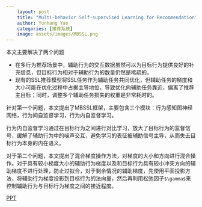 ```yaml
---
    layout: post
    title: "Multi-behavior Self-supervised Learning for Recommendation"
    author: Yunhang Yao
    categories: [推荐系统]
    image: assets/images/MBSSL.png
---
```


本文主要解决了两个问题

*   在多行为推荐场景中，辅助行为的交互数据虽然可以为目标行为提供良好的补充信息，但目标行为相对于辅助行为的数量仍然是稀疏的。
*   现有的SSL推荐模型将SSL任务作为辅助任务共同优化，但辅助任务的梯度和大小可能在优化过程中占据主导地位，导致优化向辅助任务靠近，偏离了推荐主目标；同时，调整多个辅助任务损失的权重是非常耗时的。

针对第一个问题，本文提出了MBSSL框架，主要包含三个模块：行为感知图神经网络，行为间自监督学习，行为内自监督学习。

行为内自监督学习通过在目标行为之间进行对比学习，放大了目标行为的监督信号，缓解了辅助行为中的噪声交互，避免学习的表征被辅助信号主导，从而失去目标行为本身的内在语义。

对于第二个问题，本文提出了混合梯度操作方法，对梯度的大小和方向进行混合操作。对于具有较小梯度大小的辅助行为梯度以及和目标行为具有较小冲突方向的辅助梯度不进行处理，防止过拟合，对于剩余情况的辅助梯度，先使用平面投影方法，将辅助行为梯度投影到目标行为的法向量，然后再利用松弛因子`$\gamma$`来控制辅助行为与目标行为梯度之间的接近程度。

[PPT](https://github.com/biya0105/biya0105.github.io/blob/main/assets/ppt/2023-08-22-Multi-behavior%20Self-supervised%20Learning%20for%20Recommendation.pptx)